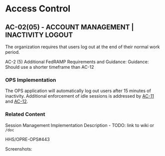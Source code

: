 # Access Control

## AC-02(05) - ACCOUNT MANAGEMENT | INACTIVITY LOGOUT

The organization requires that users log out at the end of their normal work period.

AC-2 (5) Additional FedRAMP Requirements and Guidance:
Guidance: Should use a shorter timeframe than AC-12

### OPS Implementation

The OPS application will automatically log out users after 15 minutes of inactivity. Additional enforcement of idle sessions is addressed by [AC-11](ac-11/index.md) and [AC-12](ac-12/index.md).

### Related Content

Session Management Implementation Description - TODO: link to wiki or `/doc`

HHS/OPRE-OPS#443

Screenshots:
